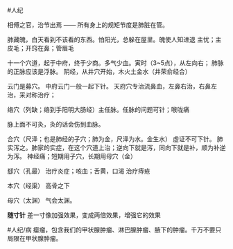 #人纪 





相傅之官，治节出焉 —— 所有身上的规矩节度是肺脏在管。



肺藏魄，白天看到不该看的东西。怕阳光，总躲在屋里。魄使人知进退
主忧；主皮毛；开窍在鼻；管眉毛


十一个穴道，起于中府，终于少商。多气少血。寅时（3~5点），从左向右；
肺脉的正脉应该是浮脉。
阴经，从井穴开始，木火土金水（井荣俞经合）

云门是募穴。
中府云门一般一起下针。
天府穴专治流鼻血，左鼻右治，右鼻左治，采对称治疗；

络穴（列缺；络到手阳明大肠经）主任脉。任脉的问题可针；喉咙痛


脉上面不可灸，灸的话会伤到血脉。

合穴（尺泽；也是肺经的子穴；肺为金，尺泽为水。金生水）
	虚证不可下针。
	肺实泻之。肺家的实症，在这个穴道上治；逆向下就是泻，同向下就是补，顺为补逆为泻。
	神经痛；短期用子穴，长期用母穴（金）

郄穴（孔最）
	治疗炎症；咳血；舌黄，口渴
	治疗痔疮

本穴（经渠）
	高骨之下

母穴（太渊）
	气会太渊。



**随寸针**
差一寸像加强效果，变成两倍效果，增强它的效果
















#人纪/病 
瘿瘤，包含我们的甲状腺肿瘤、淋巴腺肿瘤、腋下的肿瘤。千万不要只局限在甲状腺肿瘤。










